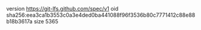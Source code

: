 version https://git-lfs.github.com/spec/v1
oid sha256:eea3ca1b3553c0a3e4ded0ba441088f96f3536b80c7771412c88e88b18b3617a
size 5365
